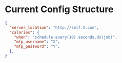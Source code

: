 # Current Config Structure

```json
{
  "server_location": "http://self.X.com",
  "calories": {
    "when": "schedule.every(10).seconds.do(job)",
    "mfp_username": "X",
    "mfp_password": "Y",
  },
}

```